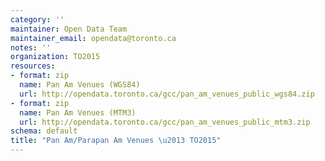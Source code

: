 ```yaml
---
category: ''
maintainer: Open Data Team
maintainer_email: opendata@toronto.ca
notes: ''
organization: TO2015
resources:
- format: zip
  name: Pan Am Venues (WGS84)
  url: http://opendata.toronto.ca/gcc/pan_am_venues_public_wgs84.zip
- format: zip
  name: Pan Am Venues (MTM3)
  url: http://opendata.toronto.ca/gcc/pan_am_venues_public_mtm3.zip
schema: default
title: "Pan Am/Parapan Am Venues \u2013 TO2015"
---
```

